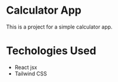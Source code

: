 # Calculator App

This is a project for a simple calculator app.

# Techologies Used
- React jsx
- Tailwind CSS
